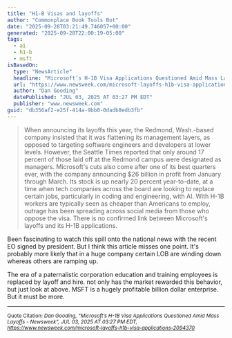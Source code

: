 ```yaml
---
title: "H1-B Visas and layoffs"
author: "Commonplace Book Tools Bot"
date: "2025-09-28T03:21:49.746057+00:00"
generated: "2025-09-28T22:00:19-05:00"
tags:
  - ai
  - h1-b
  - msft
isBasedOn:
  type: "NewsArticle"
  headline: "Microsoft’s H-1B Visa Applications Questioned Amid Mass Layoffs - Newsweek"
  url: "https://www.newsweek.com/microsoft-layoffs-h1b-visa-applications-2094370"
  author: "Dan Gooding"
  datePublished: "JUL 03, 2025 AT 03:27 PM EDT"
  publisher: "www.newsweek.com"
guid: "db356af2-e25f-414a-9bb0-0dadb8edb3fb"
---
```


> When announcing its layoffs this year, the Redmond, Wash.-based company insisted that it was flattening its management layers, as opposed to targeting software engineers and developers at lower levels. However, the Seattle Times reported that only around 17 percent of those laid off at the Redmond campus were designated as managers.
> Microsoft's cuts also come after one of its best quarters ever, with the company announcing $26 billion in profit from January through March. Its stock is up nearly 20 percent year-to-date, at a time when tech companies across the board are looking to replace certain jobs, particularly in coding and engineering, with AI.
> With H-1B workers are typically seen as cheaper than Americans to employ, outrage has been spreading across social media from those who oppose the visa. There is no confirmed link between Microsoft's layoffs and its H-1B applications.

Been fascinating to watch this spill onto the national news with the recent EO signed by president. But I think this article misses one point. It's probably more likely that in a huge company certain LOB are winding down whereas others are ramping up.

The era of a paternalistic corporation education and training employees is replaced by layoff and hire. not only has the market rewarded this behavior, but just look at above. MSFT is a hugely profitable billion dollar enterprise. But it must be more.

---

<sub>Quote Citation: <cite>Dan Gooding, "Microsoft’s H-1B Visa Applications Questioned Amid Mass Layoffs - Newsweek", JUL 03, 2025 AT 03:27 PM EDT, <a href="https://www.newsweek.com/microsoft-layoffs-h1b-visa-applications-2094370">https://www.newsweek.com/microsoft-layoffs-h1b-visa-applications-2094370</a></cite></sub>